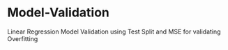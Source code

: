 # Model-Validation
Linear Regression Model Validation using Test Split and MSE for validating Overfitting
